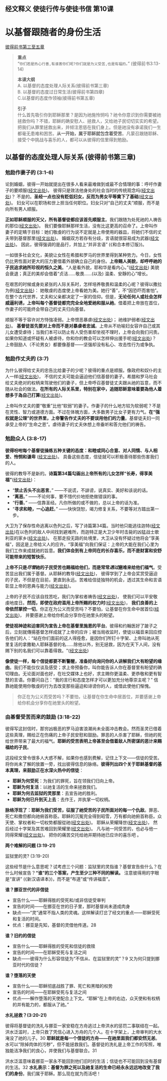 ## 经文释义 使徒行传与使徒书信 第10课

# 以基督跟随者的身份生活
[彼得前书第三至五章](https://www.biblegateway.com/quicksearch/?quicksearch=彼得前书3-5&qs_version=CUVMPT)

>**重点**  
>“`你们若是热心行善,有谁害你们呢?你们就是为义受苦,也是有福的。`” (彼得前书3:13-14)
>
>**本课大纲**  
>A. 以基督的态度处理人际关系(彼得前书第三章)  
>B. 以基督的态度过日常生活(彼得前书第四章)  
>C.以基督的态度作领袖(彼得前书第五章)  
>
>**引子**  
>什么首先吸引你到耶稣那里？是因为祂施怜悯吗？祂令你意识到你需要被祂拯救你吗？不错，耶稣的确安慰人、拯救人，又给祂子民切切实实的希望。把我们从罪里拯救出来，并倾注恩慈在我们身上。但是祂没有承诺我们一生都毫无患难和困苦。**从一开始，属于耶稣就包含着受苦**。凡蒙召跟随耶稣、接受个中挑战与喜乐的人，都可以从彼得的信里得到勉励。

## 以基督的态度处理人际关系 (彼得前书第三章)

### 勉励作妻子的 (3:1-6)

论到婚姻，彼得一开始就提出在很多人看来最难做到或最不合情理的事：呼吁作妻子的要顺服([经文出处](https://www.biblegateway.com/quicksearch/?quicksearch=Ephesians+5%3A22-24%3B+Colossians+3%3A18&qs_version=CUVMPS))。 彼得只是效法他身处的社会当时的传统观念吗([经文出处](https://www.biblegateway.com/quicksearch/?quicksearch=Romans+12%3A2%3B+1+Peter+1%3A18&qs_version=CUVMPS))？ 不是的。**圣经一点也没有贬低妇女，反而为男女平等奠下了基础**([经文出处](https://www.biblegateway.com/quicksearch/?quicksearch=Genesis+1%3A27%3B+Joel+2%3A29%3B+Galatians+3%3A28&qs_version=CUVMPS))。 妇女可以在职场和世上担当任何职位。妇女只对“自己的丈夫”顺服，而不是向所有男人顺服。

**正如耶稣顺服的天父，所有基督徒都应该首先顺服主**。我们跟随为处死祂的人祷告的那位([经文出处](https://www.biblegateway.com/quicksearch/?quicksearch=Luke+23%3A34%3B+1+Peter++2%3A21-24&qs_version=CUVMPS))。 我们要像耶穌那样生活，没有比这更高的召命了。上帝叫作妻子的定睛于目标：她们敬虔的行为说不定就是上帝使用的器皿，将她们不信的丈夫带到基督那里([经文出处](https://www.biblegateway.com/quicksearch/?quicksearch=1+Corinthians+7%3A12-17&qs_version=CUVMPS))。 婚姻双方若存有分歧，言语就很容易成为武器([经文出处](https://www.biblegateway.com/quicksearch/?quicksearch=Proverbs+21%3A9,+19%3B+27%3A15-16%3B+James+3%3A8-10&qs_version=CUVMPS))。 因此，彼得强调的是品行，并加上“并非言语” (《和合本修订版》)。

一如很多社会文化，美貌让女性在希腊和罗马的世界里得到某种势力。今日，女性仍比男性面对更大的压力要借着外貌确立自己的身份。**上帝赐人美貌，却呼呼祂的子民追求祂所珍视的恒久之美**。“人是看外貌，耶和华是看内心。”([经文出处](https://www.biblegateway.com/quicksearch/?quicksearch=1+Samuel+16%3A7&qs_version=CUVMPS)) 美貌会衰退；真正的美却会借着“贞洁……敬畏……(以及) 温柔、安靜的心”增长。

在艰苦的时候或身处紧张的人际关系时，怎样培养敬畏和温柔的心呢？彼得以撒拉为例([经文出处](https://www.biblegateway.com/quicksearch/?quicksearch=Genesis+18%3A12&qs_version=CUVMPS))： 她敬虔的态度使上帝看她为美。她行“善”，不“因恐吓而害怕”。在整个古代世界，丈夫和父亲都决定了一家的信仰。但是，**无论任何人或社会怎样威逼利诱，上帝叫每个基督徒都完完全全地爱祂和服从祂**。借着把上帝放在首位，作妻子的可能终会带自己的丈夫归向基督。

顺服不等于容许对方恃強凌弱。上帝恨恶暴虐([经文出处](https://www.biblegateway.com/quicksearch/?quicksearch=Psalm+11%3A5%3B+Malachi+2%3A16-17&qs_version=CUVMPS))； 祂维护弱者([经文出处](https://www.biblegateway.com/quicksearch/?quicksearch=Psalms+10%3A14%3B+68%3A5%3B+Jeremiah+22%3A3%3B+John+8%3A2-11&qs_version=CUVMPS))。 **基督徒首先要对上帝而不是对暴虐者忠诚**。上帝从不劝喻妇女容许自己或其儿女遭受虐待；当我们本可以防止有人受伤害却坐视不理时，上帝会向我们问责。如果你知道或怀疑有人被虐待，你和你的教会可以怎样伸出援手呢([经文出处](https://www.biblegateway.com/quicksearch/?quicksearch=Esther+4%3A14%3B+Psalm+82%3A4%3B+Proverbs+24%3A11-12%3B+31%3A8-9%3B+Isaiah+1%3A17&qs_version=CUVMPS))？ 上帝鼓励人（不论男女）都要像基督——坚强却没有私心、攻击性行为或争执。

### 勉励作丈夫的 (3:7)

为什么彼得给丈夫的忠告比给妻子的少呢？彼得的重点是顺服。像政府和奴仆的主人一样([经文出处](https://www.biblegateway.com/quicksearch/?quicksearch=1+Peter+2%3A11-25&qs_version=CUVMPS))， 不信的丈夫可能会逼迫他们信基督的妻子。希腊和罗马社会给丈夫绝对的权柄来驾驶他们的妻子，但上帝呼召基督徒丈夫跟从祂的旨意，而不随从社会的做法。**在所有的人际关系里，特别在家中，追随耶稣意味着要為他人着想多于為自己打算**([经文出处](https://www.biblegateway.com/quicksearch/?quicksearch=Philippians+2%3A1-8&qs_version=CUVMPS))。

上帝叫作丈夫的要“敬重”比他“软弱”的妻子。作妻子的什么地方较为软弱呢？不是在灵性、智力或道德方面。不过在体魄方面，大多数男子比女子更有力气。**在“强权就是公理”的世界里，上帝警告作丈夫的不要误用他们的力量**。基督徒夫妇一同承受上帝的“生命之恩”。虐待妻子的丈夫休想上帝垂听和答允他们的祷告。

### 勉励众人 (3:8-17)

**彼得吩咐每个基督徒操练五种关键的态度：和睦或同心合意、对人同情、与人相爱、怜悯和谦卑** ([经文出处](https://www.biblegateway.com/quicksearch/?quicksearch=Galatians+5%3A22-23%3B+Philippians+2%3A1-5%3B+Colossians+3%3A12-14%3B+1+Thessalonians+5%3A8&qs_version=CUVMPS))。 具备这些态度，信徒就可以积极善待那些伤害我们的人。

彼得的教导不是新的。**诗篇第34篇勾画出上帝所有的儿女怎样“长寿，得享美福”**([经文出处](https://www.biblegateway.com/quicksearch/?quicksearch=Psalm+34%3A12-16&qs_version=CUVMPS))：
+ “**禁止舌头不出恶言**。” ——不说谎，不誹谤，说真实、美好和该说的话。
+ “**离恶**。” ——不论何事，要不惜代价地拒绝做错误的事。
+ “**行善**。” ——信靠圣经。凡你所做的或不做的，总以上帝的话为准。
+ “**寻求和睦，一心追赶**。” ——快快饶恕，竭力修复关系，不要等对方踏出第一步。

大卫为了保存性命逃离以色列之后，写了诗篇第34篇。当时他只能逃往迦特([经文出处](https://www.biblegateway.com/quicksearch/?quicksearch=1+Samuel+21%3A10-15&qs_version=CUVMPS))在以色列的敌人中间找到避难所，而迦特正是大卫少年时击毙的凶猛战士歌利亚的家乡([经文出处](https://www.biblegateway.com/quicksearch/?quicksearch=1+Samuel+17&qs_version=CUVMPS))。 在那走投无路的处境里，大卫从没有怀疑过他将会“享美福”，因这是上帝给义人的应许。“享美福”向我们保证：上帝的大能在我们心里为我们工作来成就祂的旨意。**我们体会到有上帝同在的长存喜乐，而不是财富和安舒可能带来的短暂快乐**。

**上帝不只是*尽管*祂的子民受苦也赐福给他们，而是常常*透过*磨难来给他们福气**。受苦显出我们属于基督。从耶稣的教导([经文出处](https://www.biblegateway.com/quicksearch/?quicksearch=Matthew+5%3A10-12&qs_version=CUVMPS))， 彼得学到了上帝会奖赏受逼迫的子民，不但是在目前，更直到永远。苦难给信徒独特的机会，透过其生命和言语彰显上帝的恩典与能力([经文出处](https://www.biblegateway.com/quicksearch/?quicksearch=1+Corinthians+12%3A9%3B+Philippians+4%3A13,+19&qs_version=CUVMPS))。

上帝的子民不应该自找苦吃，我们为掌权者祷告([经文出处](https://www.biblegateway.com/quicksearch/?quicksearch=1+Timothy+2%3A1-4&qs_version=CUVMPS))， 使我们可以平安敬虔地度日。**然而，即使在政府滥用上帝所赐的权力时**([经文出处](https://www.biblegateway.com/quicksearch/?quicksearch=John+19%3A10-11%3B+Romans+13%3A1-6&qs_version=CUVMPS))， **我们良善的上帝依然掌控一切**。你正在为公义而受苦吗？不要怕，让基督在你生命中居首位([经文出处](https://www.biblegateway.com/quicksearch/?quicksearch=Psalm+27%3A1%3B+56%3A3-4,+10-11%3B+Matthew+6%3A25-34%3A+Luke+12%3A11&qs_version=CUVMPS))， 并要感谢上帝给你机会分享你在祂里头的盼望。

**使徒视神迹和迫害同为宣告上帝在基督里施恩的平台**。彼得和约翰医好了跛子之后，立刻就傳揚基督怎样成就了上帝的应许；被当局收监时，使徒以福音来回应控告他们的人：“站在你们面前的这人得痊愈，是因你们所钉十字架、上帝叫祂从死里复活的拿撒勒人耶稣基督的名……除他以外，别无拯救，因为在天下人间，没有赐下别的名我们可以靠着得救。"([经文出处](https://www.biblegateway.com/quicksearch/?quicksearch=Acts+3%3A1-4%3A22&qs_version=CUVMPS))

**像使徒一样，每个信徒都要不断警醒，准备好向询问你的人讲解我们大有盼望的缘由**。我们不能仅仅谈及感受；求上帝预备你，叫你能告诉人你在基督里有盼望的确切理由。无论面对面也好，在社交媒体上也好，求主赐你更温柔、更恭敬和更有智慧的言语。你要问自己：“我的言行和态度怎样才可以更加充分地尊崇主呢？” 信靠祂能使用你敬虔的行为去改变那些逼迫和诽谤你的人，或借此使他们惭愧。

>你正在为公义而受苦吗？不要怕，让基督在你生命中居首位，并要感谢上帝给你机会分享你在祂里头的盼望。

### 由基督受苦而来的鼓励 (3:18-22)

彼得写这封信时，那穷凶极恶的罗马迫害浪潮尚未全面冲击教会。然而圣灵已借着这些真理，赐给正在伤痛的上帝子民安慰和鼓励。罪恶的人杀害了耶稣，但祂的死给世界带来了最大的福气。**耶稣的受苦表明上帝甚至会借着敌人所密谋的恶计来赐福给的子民**。

这段经文曾令很多人大惑不解，如果你也感到费解，记住上下文——信徒的受苦。将你尚未了解的放置一旁，找出彼得信息的脉络。**彼得列出四个关于耶稣基督的基本真理，来鼓励正在水深火热中的信徒**：
+ **耶稣为何受死**：为我们的罪死，旨在领我们归向上帝。
+ **耶稣为何复活**：以祂复活的生命来拯救我们。
+ **耶稣为何去监狱的灵那里**：去宣告祂的胜利。
+ **耶稣为何已升到天上去**：去作王，并执掌一切权柄。

**脉络浮现了：耶稣为我们受苦，征服了祂受苦的子民所面对的每一个仇敌**。罪恶、死亡和撒但都向祂俯首称臣。耶稣的沉冤完全得到昭雪，万有都向祂俯首称臣。众天使、掌权者和一切权势都服從祂([经文出处](https://www.biblegateway.com/quicksearch/?quicksearch=1+Corinthians+15%3A24-28%3B+Philippians+2%3A9-11%3B+Colossians+2%3A15%3B+Revelation+19%3A11-20%3A15&qs_version=CUVMPS))。 耶稣从荣耀降世([经文出处](https://www.biblegateway.com/quicksearch/?quicksearch=John+1%3A1-3,+14,+18%3B+17%3A5&qs_version=CUVMPS))， 然后经过十字架及其苦难回到荣耀里([经文出处](https://www.biblegateway.com/quicksearch/?quicksearch=John+17%3A1-5,+24%3B+Philippians+2%3A5-11&qs_version=CUVMPS))。 凡与祂一同受苦的，也必与他一同得荣耀([经文出处](https://www.biblegateway.com/quicksearch/?quicksearch=Romans+8%3A17,+30&qs_version=CUVMPS))。 把你的痛苦交托给祂并期待祂已应许的喜乐吧 。

**两个难解的问题 (3:19-21)**

监狱里的灵? (3:19-20)

这些经节是什么意思呢？试考虑三个问题：监狱里的灵指谁？基督宣告些什么？在什么时候宣告？**“谁”的三个答案，产生至少三种不同的解读。** 注意彼得用的字眼是“宣讲” (《新汉语译本》)，而不是“布道”或“传讲福音”。

**谁？挪亚世代的非信徒**  
+ 宣告什么——耶稣得胜的受死和/或非信徒受审判
+ 宣告的时间——在挪亚在世的日子里，那时基督尚未道成肉身
+ 缺点——“灵”通常不指人类的灵魂。这样解读打岔了经文的重点——耶稣受死和复活的时间。
+ 优点：挪亚是先知，基督的灵借他传道。28

**谁？旧约的信徒**  
+ 宣告什么——耶稣得胜的受死和信徒的救赎
+ 宣告的时间——在耶稣受死与复活之间
+ 缺点——彼得为什么形容信徒为“不信从、在监狱里的灵”？9 又为何只提到挪亚时代的信徒？

**谁？堕落的天使**
+ 宣告什么——耶稣彻底战胜了罪、死亡和黑暗的权势
+ 宣告的时间——在耶稣受死与复活之间
+ 优点——解作堕落的天使配合上下文。“耶穌“在上帝的右边，众天使和有权柄的并有能力的，都服从了祂。”

**水礼拯救？(3:20-21)**

彼得将基督徒的洗礼与挪亚一家安稳在方舟逃过上帝洪水的惩罚二事联结在一起。洪水泛滥时，上帝只救了凭信心进入方舟的几个人。在十字架上，上帝审判的大水淹没了祂的儿子。30 **耶稣就是每一个信徒的方舟——在祂里面我们都安然无恙**。水可以“除掉肉体的污秽”，但不能拯救我们。基督徒的洗礼是上帝工作的写照，唯独能洁净我们的良心，并使我们与基督联合。31

洪水泛滥意味着挪亚一家永不能回到他们旧时的生活；信徒也不可能回到没有基督的生活。32 **水礼表示：基督为罪之死以及祂复活的生命已经永永远远地改变了我们的身份**。我们属于耶稣。那么现在就为而活吧！

